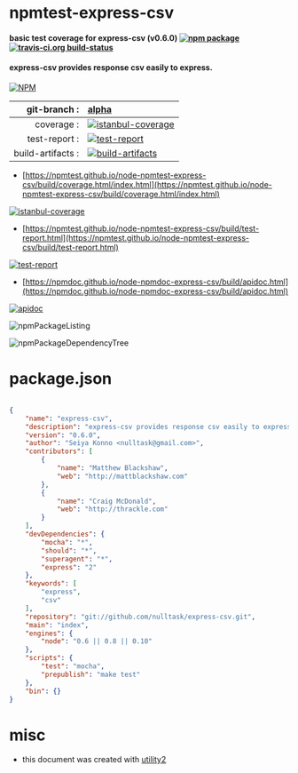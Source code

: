 # npmtest-express-csv

#### basic test coverage for  express-csv (v0.6.0)  [![npm package](https://img.shields.io/npm/v/npmtest-express-csv.svg?style=flat-square)](https://www.npmjs.org/package/npmtest-express-csv) [![travis-ci.org build-status](https://api.travis-ci.org/npmtest/node-npmtest-express-csv.svg)](https://travis-ci.org/npmtest/node-npmtest-express-csv)

#### express-csv provides response csv easily to express.

[![NPM](https://nodei.co/npm/express-csv.png?downloads=true&downloadRank=true&stars=true)](https://www.npmjs.com/package/express-csv)

| git-branch : | [alpha](https://github.com/npmtest/node-npmtest-express-csv/tree/alpha)|
|--:|:--|
| coverage : | [![istanbul-coverage](https://npmtest.github.io/node-npmtest-express-csv/build/coverage.badge.svg)](https://npmtest.github.io/node-npmtest-express-csv/build/coverage.html/index.html)|
| test-report : | [![test-report](https://npmtest.github.io/node-npmtest-express-csv/build/test-report.badge.svg)](https://npmtest.github.io/node-npmtest-express-csv/build/test-report.html)|
| build-artifacts : | [![build-artifacts](https://npmtest.github.io/node-npmtest-express-csv/glyphicons_144_folder_open.png)](https://github.com/npmtest/node-npmtest-express-csv/tree/gh-pages/build)|

- [https://npmtest.github.io/node-npmtest-express-csv/build/coverage.html/index.html](https://npmtest.github.io/node-npmtest-express-csv/build/coverage.html/index.html)

[![istanbul-coverage](https://npmtest.github.io/node-npmtest-express-csv/build/screenCapture.buildCi.browser.%252Ftmp%252Fbuild%252Fcoverage.lib.html.png)](https://npmtest.github.io/node-npmtest-express-csv/build/coverage.html/index.html)

- [https://npmtest.github.io/node-npmtest-express-csv/build/test-report.html](https://npmtest.github.io/node-npmtest-express-csv/build/test-report.html)

[![test-report](https://npmtest.github.io/node-npmtest-express-csv/build/screenCapture.buildCi.browser.%252Ftmp%252Fbuild%252Ftest-report.html.png)](https://npmtest.github.io/node-npmtest-express-csv/build/test-report.html)

- [https://npmdoc.github.io/node-npmdoc-express-csv/build/apidoc.html](https://npmdoc.github.io/node-npmdoc-express-csv/build/apidoc.html)

[![apidoc](https://npmdoc.github.io/node-npmdoc-express-csv/build/screenCapture.buildCi.browser.%252Ftmp%252Fbuild%252Fapidoc.html.png)](https://npmdoc.github.io/node-npmdoc-express-csv/build/apidoc.html)

![npmPackageListing](https://npmtest.github.io/node-npmtest-express-csv/build/screenCapture.npmPackageListing.svg)

![npmPackageDependencyTree](https://npmtest.github.io/node-npmtest-express-csv/build/screenCapture.npmPackageDependencyTree.svg)



# package.json

```json

{
    "name": "express-csv",
    "description": "express-csv provides response csv easily to express.",
    "version": "0.6.0",
    "author": "Seiya Konno <nulltask@gmail.com>",
    "contributors": [
        {
            "name": "Matthew Blackshaw",
            "web": "http://mattblackshaw.com"
        },
        {
            "name": "Craig McDonald",
            "web": "http://thrackle.com"
        }
    ],
    "devDependencies": {
        "mocha": "*",
        "should": "*",
        "superagent": "*",
        "express": "2"
    },
    "keywords": [
        "express",
        "csv"
    ],
    "repository": "git://github.com/nulltask/express-csv.git",
    "main": "index",
    "engines": {
        "node": "0.6 || 0.8 || 0.10"
    },
    "scripts": {
        "test": "mocha",
        "prepublish": "make test"
    },
    "bin": {}
}
```



# misc
- this document was created with [utility2](https://github.com/kaizhu256/node-utility2)

